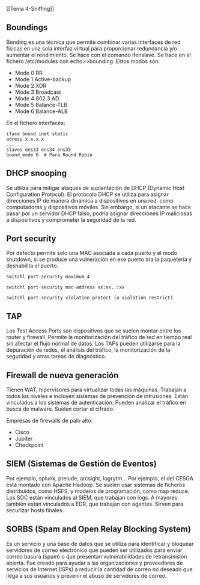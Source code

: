 [[Tema 4-Sniffing]]

## Boundings
Bonding es una técnica que permite combinar varias interfaces de red físicas en una sola interfaz virtual para proporcionar redundancia y/o aumentar el rendimiento. Se hace con el comando ifenslave. Se hace en el fichero /etc/modules con echo>>bounding. Estos modos son:
+ Mode 0 RR
+ Mode 1 Active-backup
+ Mode 2 XOR
+ Mode 3 Broadcast
+ Mode 4 802.3 AD
+ Mode 5 Balance-TLB
+ Mode 6 Balance-ALB

En el fichero interfaces:
```
iface bound inet static
adress x.x.x.x
...
slaves ens33 ens34 ens35
bound_mode 0  # Para Round Robin
```

## DHCP snooping
Se utiliza para mitigar ataques de suplantación de DHCP (Dynamic Host Configuration Protocol). El protocolo DHCP se utiliza para asignar direcciones IP de manera dinámica a dispositivos en una red, como computadoras y dispositivos móviles. Sin embargo, si un atacante se hace pasar por un servidor DHCP falso, podría asignar direcciones IP maliciosas a dispositivos y comprometer la seguridad de la red.

## Port security
Por defecto permite solo una MAC asociada a cada puerto y el modo shutdown, si se produce una vulneración en ese puerto tira la paquetería y deshabilita el puerto.
```
switchl port-security maximum 4
```

```
switchl port-security mac-address xx:xx..:xx
```

```
switchl port-security violation protect (o violation restrict)
```

## TAP
Los Test Access Ports son dispositivos que se suelen montar entre los router y firewall. Permite la monitorización del tráfico de red en tiempo real sin afectar el flujo normal de datos. Los TAPs pueden utilizarse para la depuración de redes, el análisis del tráfico, la monitorización de la seguridad y otras tareas de diagnóstico.

## Firewall de nueva generación
Tienen WAT, hipervisores para virtualizar todas las máquinas. Trabajan a todos los niveles e incluyen sistemas de prevención de intrusiones. Están vinculados a los sistemas de autenticación. Pueden analizar el tráfico en busca de malware. Suelen cortar el cifrado. 

Empresas de firewalls de palo alto:
+ Cisco
+ Jupiter
+ Checkpoint

## SIEM (Sistemas de Gestión de Eventos)
Por ejemplo, splunk, prelude, arcsight, logrytm... Por ejemplo, el del CESGA está montado con Apache Hadoop. Se suelen usar sistemas de ficheros distribuidos, como HSFS, y modelos de programación, como map reduce. Los SOC están vinculados al SIEM, que trabajan con logs. A mayores también están vinculados a EDR, que trabajan con agentes. Sirven para securizar hosts finales.

## SORBS (Spam and Open Relay Blocking System)
Es un servicio y una base de datos que se utiliza para identificar y bloquear servidores de correo electrónico que pueden ser utilizados para enviar correo basura (spam) o que presentan vulnerabilidades de retransmisión abierta. Fue creado para ayudar a las organizaciones y proveedores de servicios de Internet (ISPs) a reducir la cantidad de correo no deseado que llega a sus usuarios y prevenir el abuso de servidores de correo.


